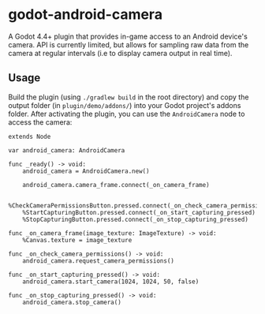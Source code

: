# godot-android-camera
A Godot 4.4+ plugin that provides in-game access to an Android device's camera. API is currently limited, but allows for sampling raw data from the camera at regular intervals (i.e to display camera output in real time).

## Usage
Build the plugin (using `./gradlew build` in the root directory) and copy the output folder (in `plugin/demo/addons/`) into your Godot project's addons folder. After activating the plugin, you can use the `AndroidCamera` node to access the camera:

```
extends Node

var android_camera: AndroidCamera

func _ready() -> void:
	android_camera = AndroidCamera.new()

	android_camera.camera_frame.connect(_on_camera_frame)

	%CheckCameraPermissionsButton.pressed.connect(_on_check_camera_permissions)
	%StartCapturingButton.pressed.connect(_on_start_capturing_pressed)
	%StopCapturingButton.pressed.connect(_on_stop_capturing_pressed)

func _on_camera_frame(image_texture: ImageTexture) -> void:
	%Canvas.texture = image_texture

func _on_check_camera_permissions() -> void:
	android_camera.request_camera_permissions()

func _on_start_capturing_pressed() -> void:
	android_camera.start_camera(1024, 1024, 50, false)

func _on_stop_capturing_pressed() -> void:
	android_camera.stop_camera()

```

